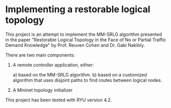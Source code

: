 # Implementing a restorable logical topology

This project is an attempt to implement the MM-SRLG algorithm presented in the paper "Restorable Logical Topology in the Face of No or Partial Traffic Demand Knowledge" by Prof. Reuven Cohen and Dr. Gabi Nakibly.

There are two main components:

1) A remote controller application, either:

	a) based on the MM-SRLG algorithm.
	b) based on a customized algorithm that uses disjoint paths to find routes between logical nodes.

2) A Mininet topology initializer


This project has been tested with RYU version 4.2.
